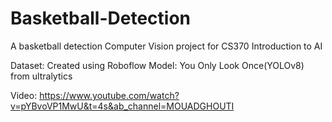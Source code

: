# Basketball-Detection
A basketball detection Computer Vision project for CS370 Introduction to AI

Dataset: Created using Roboflow
Model: You Only Look Once(YOLOv8) from ultralytics 








Video: 
https://www.youtube.com/watch?v=pYBvoVP1MwU&t=4s&ab_channel=MOUADGHOUTI
